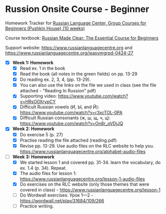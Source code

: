 # Russion Onsite Course - Beginner

Homework Tracker for [Russian Language Center, Group Courses for Beginners (Pushkin House) (10 weeks)](https://www.russiancentre.co.uk/group-courses-for-beginners/)

Course textbook: [Russian Made Clear: The Essential Course for Beginners](https://www.amazon.co.uk/Russian-Made-Clear-Essential-Beginners/dp/1906257353)

Support website: https://www.russianlanguagecentre.org and https://www.russianlanguagecentre.org/ieasymgrpd-0424-27

- [x] **Week 1: Homework**
   - [x] Read ex. 1 in the book
   - [x] Read the book (all notes in the green fields) on pp. 13-29
   - [x] Do reading ex. 2, 3, 4,  (pp. 13-29).
   - [x] You can also use the links on the file we used in class (see the file attached - "Reading In Russion" pdf)
   - [x] Supporting video: https://www.youtube.com/watch?v=HRsO0XrypCY
   - [x] Difficult Russian vowels (И, Ы, and Й): https://www.youtube.com/watch?v=r3xcTOL-0PA
   - [x] Difficult Russian consonants (ж, ш, щ, ч, ц): https://www.youtube.com/watch?v=On8r_oVDjJQ
- [x] **Week 2: Homework**
   - [x] Do exercise 5 (p. 27)
   - [x] Practise reading the file attached (reading.pdf)
   - [x] Revise pp. 13-29. Use audio files on the RLC website to help you. https://www.russianlanguagecentre.org/alphabet-audio-files
- [ ] **Week 3: Homework**
   - [x] We started lesson 1 and covered pp. 31-34. learn the vocabulary, do ex. 1.4 (p. 34). Repeat.
   - [x] The audio files for lesson 1: https://www.russianlanguagecentre.org/lesson-1-audio-files
   - [x] Do exercises on the RLC website (only those themes that were covered in class) - https://www.russianlanguagecentre.org/lesson-1
   - [ ] Do Wordwall exercises: Урок 1—2 - https://wordwall.net/play/31684/109/266
   - [ ] Practice writing.
